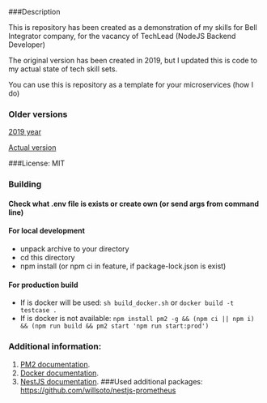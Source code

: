 
###Description

This is repository has been created as a demonstration of my skills for Bell Integrator company, for the vacancy of TechLead (NodeJS Backend Developer)

The original version has been created in 2019, but I updated this is code to my actual state of tech skill sets.

You can use this is repository as a template for your microservices (how I do)

### Older versions
[2019 year](https://github.com)

[Actual version](https://github.com)

###License: MIT

### Building
#### Check what .env file is exists or create own (or send args from command line)


#### For local development
- unpack archive to your directory
- cd this directory
- npm install (or npm ci in feature, if package-lock.json  is exist)
#### For production build
- If is docker will be used: ```sh build_docker.sh``` or ```docker build -t testcase .```
- If is docker is not available: ```npm install pm2 -g && (npm ci || npm i) && (npm run build && pm2 start 'npm run start:prod')```

### Additional information:
1) [PM2 documentation](https://pm2.keymetrics.io/docs/usage/quick-start/).
2) [Docker documentation](https://docs.docker.com/).
3) [NestJS documentation](https://docs.nestjs.com/).
###Used additional packages:
https://github.com/willsoto/nestjs-prometheus
